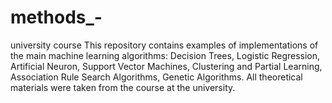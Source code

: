 # methods_-
university course
This repository contains examples of implementations of the main machine learning algorithms: Decision Trees, Logistic Regression, Artificial Neuron, Support Vector Machines, Clustering and Partial Learning, Association Rule Search Algorithms, Genetic Algorithms.
All theoretical materials were taken from the course at the university.
